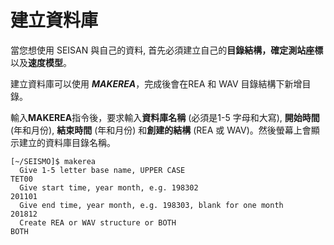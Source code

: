 # 建立資料庫

當您想使用 SEISAN 與自己的資料, 首先必須建立自己的**目錄結構，確定測站座標**以及**速度模型**。

建立資料庫可以使用 _**MAKEREA**_，完成後會在REA 和 WAV 目錄結構下新增目錄。

輸入**MAKEREA**指令後，要求輸入**資料庫名稱** \(必須是1-5 字母和大寫\), **開始時間** \(年和月份\), **結束時間** \(年和月份\) 和**創建的結構** \(REA 或 WAV\)。然後螢幕上會顯示建立的資料庫目錄名稱。

```
[~/SEISMO]$ makerea
  Give 1-5 letter base name, UPPER CASE
TET00
  Give start time, year month, e.g. 198302
201101
  Give end time, year month, e.g. 198303, blank for one month
201812
  Create REA or WAV structure or BOTH
BOTH
```




